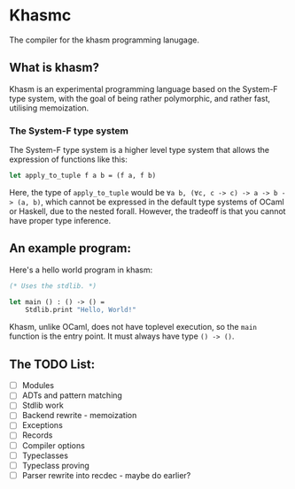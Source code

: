 # Khasmc

The compiler for the khasm programming lanugage.

## What is khasm?

Khasm is an experimental programming language based on the System-F type system, with the goal of being rather polymorphic, and rather fast, utilising memoization.

### The System-F type system

The System-F type system is a higher level type system that allows the expression of functions like this:

```ocaml
let apply_to_tuple f a b = (f a, f b)
```
Here, the type of `apply_to_tuple` would be `∀a b, (∀c, c -> c) -> a -> b -> (a, b)`, which cannot be expressed in the default type systems of OCaml or Haskell, due to the nested forall. However, the tradeoff is that you cannot have proper type inference.

## An example program:

Here's a hello world program in khasm:

```ocaml
(* Uses the stdlib. *)

let main () : () -> () =
    Stdlib.print "Hello, World!"

```
Khasm, unlike OCaml, does not have toplevel execution, so the `main` function is the entry point. It must always have type `() -> ()`.

## The TODO List:

- [ ] Modules
- [ ] ADTs and pattern matching
- [ ] Stdlib work
- [ ] Backend rewrite - memoization 
- [ ] Exceptions
- [ ] Records
- [ ] Compiler options
- [ ] Typeclasses
- [ ] Typeclass proving
- [ ] Parser rewrite into recdec - maybe do earlier?
